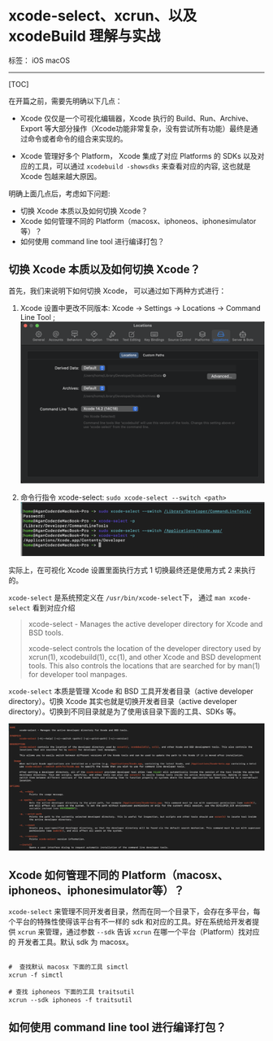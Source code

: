 # xcode-select、xcrun、以及 xcodeBuild 理解与实战

标签： iOS macOS

---

[TOC]

在开篇之前，需要先明确以下几点：

+ Xcode 仅仅是一个可视化编辑器，Xcode 执行的 Build、Run、Archive、Export 等大部分操作（Xcode功能非常复杂，没有尝试所有功能）最终是通过命令或者命令的组合来实现的。

+ Xcode 管理好多个 Platform， Xcode 集成了对应 Platforms 的 SDKs 以及对应的工具，可以通过 `xcodebuild -showsdks` 来查看对应的内容, 这也就是 Xcode 包越来越大原因。

明确上面几点后，考虑如下问题:

+ 切换 Xcode 本质以及如何切换 Xcode？
+ Xcode 如何管理不同的 Platform（macosx、iphoneos、iphonesimulator等）？
+ 如何使用 command line tool 进行编译打包？

## 切换 Xcode 本质以及如何切换 Xcode？

首先，我们来说明下如何切换 Xcode， 可以通过如下两种方式进行：

1. Xcode 设置中更改不同版本: Xcode -> Settings -> Locations -> Command Line Tool ;
    ![](./imgs/xcode-settings-command-line-topols.png)

2. 命令行指令 xcode-select: `sudo xcode-select --switch <path>`
    ![](./imgs/xcode-select.png)

实际上，在可视化 Xcode 设置里面执行方式 1 切换最终还是使用方式 2 来执行的。



`xcode-select` 是系统预定义在 `/usr/bin/xcode-select`下， 通过 `man xcode-select` 看到对应介绍

> xcode-select - Manages the active developer directory for Xcode and BSD tools.
>
>  xcode-select controls the location of the developer directory used by xcrun(1), xcodebuild(1), cc(1), and other Xcode and BSD development tools. This also controls the locations that are searched for by man(1) for developer tool manpages.

`xcode-select` 本质是管理 Xcode 和 BSD 工具开发者目录（active developer directory）。切换 Xcode 其实也就是切换开发者目录（active developer directory）。切换到不同目录就是为了使用该目录下面的工具、SDKs 等。

![](./imgs/man-xcode-select.png)

## Xcode 如何管理不同的 Platform（macosx、iphoneos、iphonesimulator等）？

`xcode-select` 来管理不同开发者目录，然而在同一个目录下，会存在多平台，每个平台的特殊性使得该平台有不一样的 sdk 和对应的工具。好在系统给开发者提供 `xcrun` 来管理，通过参数 `--sdk` 告诉 `xcrun` 在哪一个平台（Platform）找对应的 开发者工具。默认 sdk 为 macosx。

```shell

#  查找默认 macosx 下面的工具 simctl
xcrun -f simctl

# 查找 iphoneos 下面的工具 traitsutil
xcrun --sdk iphoneos -f traitsutil

```

## 如何使用 command line tool 进行编译打包？

